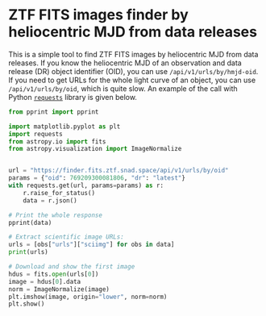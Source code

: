 # ZTF FITS images finder by heliocentric MJD from data releases

This is a simple tool to find ZTF FITS images by heliocentric MJD from data releases.
If you know the heliocentric MJD of an observation and data release (DR) object identifier (OID), you can use `/api/v1/urls/by/hmjd-oid`.
If you need to get URLs for the whole light curve of an object, you can use `/api/v1/urls/by/oid`, which is quite slow.
An example of the call with Python [`requests`](https://requests.readthedocs.io/en/master/) library is given below.

```python
from pprint import pprint

import matplotlib.pyplot as plt
import requests
from astropy.io import fits
from astropy.visualization import ImageNormalize


url = "https://finder.fits.ztf.snad.space/api/v1/urls/by/oid"
params = {"oid": 769209300081806, "dr": "latest"}
with requests.get(url, params=params) as r:
    r.raise_for_status()
    data = r.json()

# Print the whole response
pprint(data)

# Extract scientific image URLs:
urls = [obs["urls"]["sciimg"] for obs in data]
print(urls)

# Download and show the first image
hdus = fits.open(urls[0])
image = hdus[0].data
norm = ImageNormalize(image)
plt.imshow(image, origin="lower", norm=norm)
plt.show()
```
